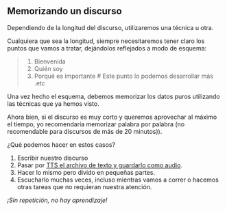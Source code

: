 ## Memorizando un discurso

Dependiendo de la longitud del discurso, utilizaremos una técnica u otra.

Cualquiera que sea la longitud, siempre necesitaremos tener claro los puntos que vamos a tratar, dejándolos reflejados a modo de esquema:

>1. Bienvenida
>2. Quién soy
>3. Porqué es importante <tema> # Este punto lo podemos desarrollar más
>.etc

Una vez hecho el esquema, debemos memorizar los datos puros utilizando las técnicas que ya hemos visto.

Ahora bien, si el discurso es muy corto y queremos aprovechar al máximo el tiempo, yo recomendaría memorizar palabra por palabra (no recomendable para discursos de más de 20 minutos)).

¿Qué podemos hacer en estos casos?

1. Escribir nuestro discurso
2. Pasar por [TTS el archivo de texto y guardarlo como audio](https://www.texttomp3.online/).
3. Hacer lo mismo pero divido en pequeñas partes.
4. Escucharlo muchas veces, incluso mientras vamos a correr o hacemos otras tareas que no requieran nuestra atención.

*¡Sin repetición, no hay aprendizaje!*
